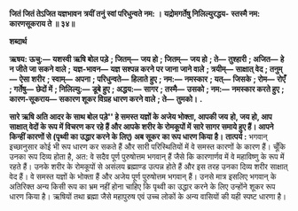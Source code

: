 **जितं जितं तेऽजित यज्ञभावन** **त्रयीं तनुं स्वां परिधुन्वते नम: ।** **यद्रोमगर्तेषु निलिल्युरद्धय-** **स्तस्मै नम: कारणसूकराय ते ॥ ३४॥** 

**शब्दार्थ** 

**ऋषय: ऊचु:—** **यशस्वी ऋषि बोल पड़े** **; जितम्—** **जय हो** **; जितम्—** **जय हो** **; ते—** **तुश्हारी** **; अजित—** **हे न जीते जा सकने वाले** **;** **यज्ञ-भावन—** **यज्ञ सश्पन्न करने पर जाना जाने वाले** **; त्रयीम्—** **साक्षात् वेद** **; तनुम्—** **ऐसा शरीर** **; स्वाम्—** **अपना** **; परिधुन्वते—** **हिलाते हुए** **; नम:—** **नमस्कार** **; यत्—** **जिसके** **; रोम—** **रोएँ** **; गर्तेषु—** **छेदों में** **; निलिल्यु:—** **डूबे हुए** **; अद्धय:—** **सागर** **; तस्मै—** **उसको** **; नम:—** **नमस्कार करते हुए** **; कारण-सूकराय—** **सकारण शूकर विग्रह धारण करने वाले** **; ते—** **तुमको।** **.** 

**सारे ऋषि अति आदर के साथ बोल पड़े'' हे समस्त यज्ञों के अजेय भोक्ता, आपकी जय** **हो, जय हो, आप साक्षात् वेदों के रूप में विचरण कर रहे हैं और आपके शरीर के रोमकूपों में** **सारे सागर समाये हुए हैं। आपने किन्हीं कारणों से (पृथ्वी का उद्धार करने के लिए) अब सूकर** **का रूप धारण किया है।** **तात्पर्य :** भगवान् इच्छानुसार कोई भी रूप धारण कर सकते हैं और सारी परिस्थितियों में वे समस्त कारणों के कारण हैं। चूँकि उनका रूप दिव्य होता है, अत: वे सदैव पूर्ण पुरुषोत्तम भगवान् हैं जैसे कि कारणार्णव में वे महाविष्णु के रूप में रहते हैं। उनके शरीर के रोमकूपों से असंलय ब्रह्माण्ड उत्पन्न होते हैं और इस तरह उनका दिव्य शरीर साक्षात् वेद हैं। वे समस्त यज्ञों के भोक्ता हैं और अजेय पूर्ण पुरुषोत्तम भगवान् हैं। उनसे मात्र इसलिए भगवान् के अतिरिक्त अन्य किसी रूप का भ्रम नहीं होना चाहिए कि पृथ्वी का उद्धार करने के लिए उन्होंने शूकर रूप धारण किया है। ऋषियों तथा ब्रह्मा जैसे महापुरुष एवं उच्च लोकों के अन्य वासियों की यही स्पष्ट धारणा है।  